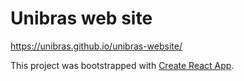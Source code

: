 # Unibras web site

https://unibras.github.io/unibras-website/

This project was bootstrapped with [Create React App](https://github.com/facebookincubator/create-react-app).
